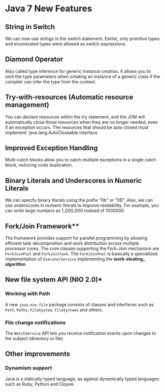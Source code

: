 # Java 7 New Features

## String in Switch
We can now use strings in the switch statement. Earlier, only primitive types and enumerated types were allowed as switch expressions.

## Diamond Operator
Also called type inference for generic instance creation. It allows you to omit the type parameters when creating an instance of a generic class if the compiler can infer the type from the context.

## Try-with-resources (Automatic resource management)
You can declare resources within the try statement, and the JVM will automatically close those resources when they are no longer needed, even if an exception occurs. The resources that should be auto closed must implement `java.lang.AutoCloseable interface

## Improved Exception Handling
Multi-catch blocks allow you to catch multiple exceptions in a single catch block, reducing code duplication.

## Binary Literals and Underscores in Numeric Literals
We can specify binary literals using the prefix "0b" or "0B". Also, we can use underscores in numeric literals to improve readability. For example, you can write large numbers as 1_000_000 instead of 1000000.

## Fork/Join Framework**
Ths framework provides support for parallel programming by allowing efficient task decomposition and work distribution across multiple processor cores. 
The core classes supporting the Fork-Join mechanism are `ForkJoinPool` and `ForkJoinTask`. The `ForkJoinPool` is basically a specialized implementation of `ExecutorService` implementing the  **work-stealing_ algorithm**.

## New file system API (NIO 2.0)*

### Working with Path
A new `java.nio.file` package consists of classes and interfaces such as `Path`, `Paths`, `FileSystem`, `FileSystems` and others.

### File change notifications
The `WatchService` API lets you receive notification events upon changes to the subject (directory or file)

## Other improvements
### Dynamism support
Java is a statically typed language, as against dynamically typed languages such as Ruby, Python and Clojure.
<!--stackedit_data:
eyJoaXN0b3J5IjpbODY4OTUyMjk3LC0xMDg3MTM4MzAsLTE1Nj
Y4MzYwMDUsMTMzNzk4ODA1MCwtMTE0ODUxMDM1Ml19
-->